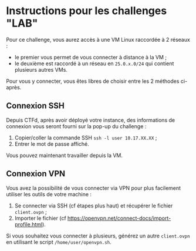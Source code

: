 # Instructions pour les challenges "LAB"

Pour ce challenge, vous aurez accès à une VM Linux raccordée à 2 réseaux :
- le premier vous permet de vous connecter à distance à la VM ;
- le deuxième est raccordé à un réseau en `25.0.x.0/24` qui contient plusieurs autres VMs.

Pour vous y connecter, vous êtes libres de choisir entre les 2 méthodes ci-après.

## Connexion SSH

Depuis CTFd, après avoir déployé votre instance, des informations de connexion vous seront fourni sur la pop-up du challenge :
1. Copier/coller la commande SSH `ssh -l user 10.17.XX.XX` ;
2. Entrer le mot de passe affiché.

Vous pouvez maintenant travailler depuis la VM.

## Connexion VPN

Vous avez la possibilité de vous connecter via VPN pour plus facilement utiliser les outils de votre machine :
1. Se connecter via SSH (cf étapes plus haut) et récupérer le fichier `client.ovpn` ;
2. Importer le fichier (cf https://openvpn.net/connect-docs/import-profile.html).

Si vous souhaitez vous connecter à plusieurs, générez un autre `client.ovpn` en utilisant le script `/home/user/openvpn.sh`.
